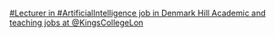 [#Lecturer in #ArtificialIntelligence job in Denmark Hill   Academic and teaching jobs at @KingsCollegeLon](https://qi.tc/qi/111426)